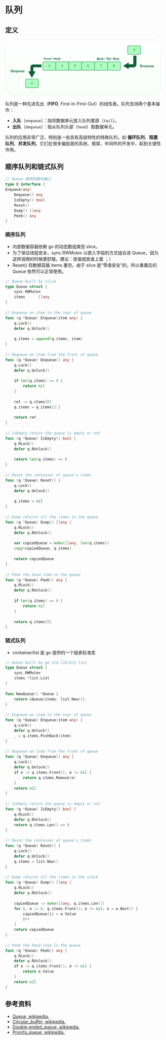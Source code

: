 # 队列

## 定义

![queue](../static/queue.webp)

队列是一种先进先出（**FIFO**, First-In-First-Out）的线性表。队列支持两个基本操作：
- **入队**（`enqueue`）：指将数据单元放入队列尾部（`tail`）。
- **出队**（`dequeue`）：指从队列头部（`head`）取数据单元。

队列的应用非常广泛，特别是一些具有高级特性的特殊队列，如 **循环队列**、**阻塞队列**、**并发队列**，它们在很多偏低层的系统、框架、中间件的开发中，起到关键性作用。

## 顺序队列和链式队列

```go
// Queue 提供的操作接口
type Q interface {
Enqueue(any)
    Dequeue() any
    IsEmpty() bool
    Reset()
    Dump() []any
    Peek() any
}
```

### 顺序队列

- 内部数据容器依赖 go 的动态数组类型 slice。
- 为了保证线程安全，sync.RWMutex 以嵌入字段的方式组合进 Queue，因为这样调用的时候更舒服。建议：锁谁就放谁上面 ；）
- Reset() 将数据容器 items 置空。由于 slice 是“零值安全”的，所以重置后的 Queue 依然可以正常使用。

```go
// Queue built by slice
type Queue struct {
    sync.RWMutex
    items      []any
}

// Enqueue an item to the rear of queue
func (q *Queue) Enqueue(item any) {
    q.Lock()
    defer q.Unlock()

    q.items = append(q.items, item)
}

// Dequeue an item from the front of queue
func (q *Queue) Dequeue() any {
    q.Lock()
    defer q.Unlock()

    if len(q.items) == 0 {
        return nil
    }

    ret := q.items[0]
    q.items = q.items[1:]

    return ret
}

// IsEmpty return the queue is empty or not
func (q *Queue) IsEmpty() bool {
    q.RLock()
    defer q.RUnlock()

    return len(q.items) == 0
}

// Reset the container of queue's items
func (q *Queue) Reset() {
    q.Lock()
    defer q.Unlock()

    q.items = nil
}

// Dump returns all the items in the queue
func (q *Queue) Dump() []any {
    q.RLock()
    defer q.RUnlock()

    var copiedQueue = make([]any, len(q.items))
    copy(copiedQueue, q.items)

    return copiedQueue
}

// Peek the head item in the queue
func (q *Queue) Peek() any {
    q.RLock()
    defer q.RUnlock()

    if len(q.items) == 0 {
        return nil
    }

    return q.items[0]
}
```

### 链式队列

- container/list 是 go 提供的一个链表标准库

```go
// Queue built by go std library list
type Queue struct {
    sync.RWMutex
    items *list.List
}

func NewQueue() *Queue {
    return &Queue{items: list.New()}
}

// Enqueue an item to the rear of queue
func (q *Queue) Enqueue(item any) {
    q.Lock()
    defer q.Unlock()
    _ = q.items.PushBack(item)
}

// Dequeue an item from the front of queue
func (q *Queue) Dequeue() any {
    q.Lock()
    defer q.Unlock()
    if e := q.items.Front(); e != nil {
        return q.items.Remove(e)
    }
    return nil
}

// IsEmpty return the queue is empty or not
func (q *Queue) IsEmpty() bool {
    q.RLock()
    defer q.RUnlock()
    return q.items.Len() == 0
}

// Reset the container of queue's items
func (q *Queue) Reset() {
    q.Lock()
    defer q.Unlock()
    q.items = list.New()
}

// Dump returns all the items in the stack
func (q *Queue) Dump() []any {
    q.RLock()
    defer q.RUnlock()

    copiedQueue := make([]any, q.items.Len())
    for i, e := 0, q.items.Front(); e != nil; e = e.Next() {
        copiedQueue[i] = e.Value
        i++
    }
    return copiedQueue
}

// Peek the head item in the queue
func (q *Queue) Peek() any {
    q.RLock()
    defer q.RUnlock()
    if e := q.items.Front(); e != nil {
        return e.Value
    }
    return nil
}
```

## 参考资料

- [Queue, wikipedia.](https://en.wikipedia.org/wiki/Queue_(abstract_data_type))
- [Circular_buffer, wikipedia.](https://en.wikipedia.org/wiki/Circular_buffer)
- [Double-ended_queue, wikipedia.](https://en.wikipedia.org/wiki/Double-ended_queue)
- [Priority_queue, wikipedia.](https://en.wikipedia.org/wiki/Priority_queue)
